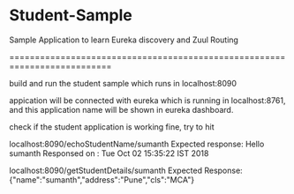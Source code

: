 # Student-Sample
Sample Application to learn Eureka discovery and Zuul Routing

==========================================================================

build and run the student sample which runs in localhost:8090

appication will be connected with eureka which is running in localhost:8761, and this application name will be shown in eureka dashboard.

check if the student application is working fine, try to hit

localhost:8090/echoStudentName/sumanth
Expected response: Hello sumanth Responsed on : Tue Oct 02 15:35:22 IST 2018

localhost:8090/getStudentDetails/sumanth
Expected Response: {"name":"sumanth","address":"Pune","cls":"MCA"}
